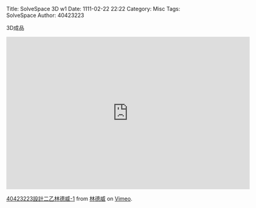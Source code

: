 Title: SolveSpace 3D w1
Date: 1111-02-22 22:22
Category: Misc
Tags: SolveSpace
Author: 40423223


<p>3D成品</p>
<iframe src="https://player.vimeo.com/video/185115914" width="640" height="400" frameborder="0" webkitallowfullscreen mozallowfullscreen allowfullscreen></iframe>
<p><a href="https://vimeo.com/185115914">40423223設計二乙林德威-1</a> from <a href="https://vimeo.com/user57340245">林德威</a> on <a href="https://vimeo.com">Vimeo</a>.</p>